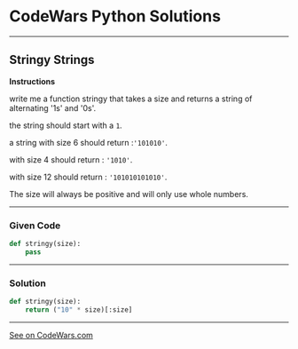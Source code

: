 # CodeWars Python Solutions

---

## Stringy Strings


**Instructions**

write me a function stringy that takes a size and returns a string of alternating '1s' and '0s'.

the string should start with a `1`.

a string with size 6 should return :`'101010'`.

with size 4 should return : `'1010'`.

with size 12 should return : `'101010101010'`.

The size will always be positive and will only use whole numbers.

---

### Given Code


```python
def stringy(size):
    pass
```

---

### Solution


```python
def stringy(size):
    return ("10" * size)[:size]
```

---


[See on CodeWars.com](https://www.codewars.com/kata/563b74ddd19a3ad462000054)
